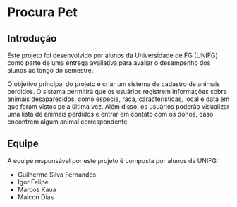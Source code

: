 # Procura Pet

## Introdução

Este projeto foi desenvolvido por alunos da Universidade de FG (UNIFG) como parte de uma entrega avaliativa para avaliar o desempenho dos alunos ao longo do semestre.

O objetivo principal do projeto é criar um sistema de cadastro de animais perdidos. O sistema permitirá que os usuários registrem informações sobre animais desaparecidos, como espécie, raça, características, local e data em que foram vistos pela última vez. Além disso, os usuários poderão visualizar uma lista de animais perdidos e entrar em contato com os donos, caso encontrem algum animal correspondente.

## Equipe

A equipe responsável por este projeto é composta por alunos da UNIFG:

- Guilherme Silva Fernandes
- Igor Felipe
- Marcos Kaua
- Maicon Dias